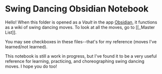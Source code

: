 # Swing Dancing Obsidian Notebook

Hello! When this folder is opened as a *Vault* in the app [Obsidian](https://obsidian.md/), it functions as a wiki of swing dancing moves. To look at all the moves, go to [[_Master List]].

You may see checkboxes in these files--that's for my reference (moves I've learned/not learned). 

This notebook is still a work in progress, but I've found it to be a very useful reference for learning, practicing, and choreographing swing dancing moves. I hope you do too!

